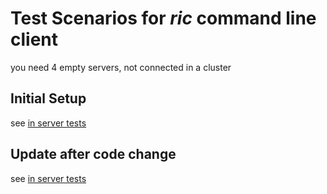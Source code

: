 # Test Scenarios for _ric_ command line client
 
 you need 4 empty servers, not connected in a cluster  
 
## Initial Setup

see [in server tests](../README.md)

## Update after code change

see [in server tests](../README.md)
